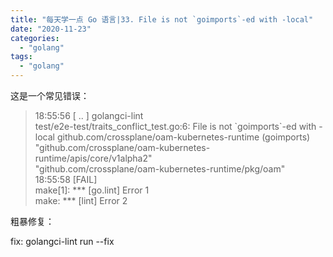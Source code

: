 ```yaml
---
title: "每天学一点 Go 语言|33. File is not `goimports`-ed with -local"
date: "2020-11-23"
categories: 
  - "golang"
tags: 
  - "golang"
---
```


这是一个常见错误：

>   
> 18:55:56 \[ .. \] golangci-lint  
> test/e2e-test/traits\_conflict\_test.go:6: File is not \`goimports\`-ed with -local github.com/crossplane/oam-kubernetes-runtime (goimports)  
> "github.com/crossplane/oam-kubernetes-runtime/apis/core/v1alpha2"  
> "github.com/crossplane/oam-kubernetes-runtime/pkg/oam"  
> 18:55:58 \[FAIL\]  
> make\[1\]: \*\*\* \[go.lint\] Error 1  
> make: \*\*\* \[lint\] Error 2  
>   

粗暴修复：

fix: golangci-lint run --fix
